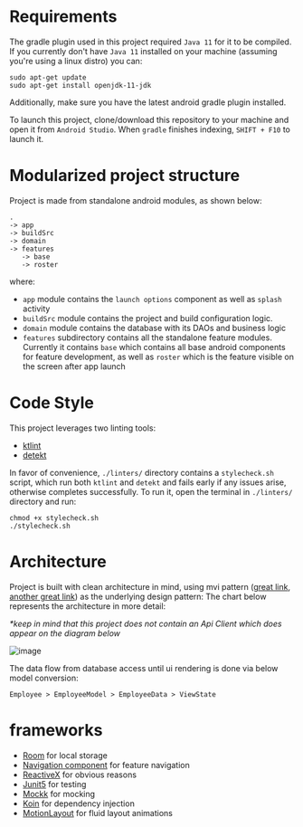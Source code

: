 # Requirements

The gradle plugin used in this project required `Java 11` for it to be compiled. If you currently don't have `Java 11` installed on your machine 
(assuming you're using a linux distro) you can:
```
sudo apt-get update
sudo apt-get install openjdk-11-jdk
```
Additionally, make sure you have the latest android gradle plugin installed.

To launch this project, clone/download this repository to your machine and open it from `Android Studio`.
When `gradle` finishes indexing, `SHIFT + F10` to launch it.

# Modularized project structure

Project is made from standalone android modules, as shown below:
```
.
-> app 
-> buildSrc
-> domain
-> features
   -> base
   -> roster
```
where:
- `app` module contains the `launch options` component as well as `splash` activity
- `buildSrc` module contains the project and build configuration logic. 
- `domain` module contains the database with its DAOs and business logic
- `features` subdirectory contains all the standalone feature modules. Currently it contains `base` 
  which contains all base android components for feature development, as well as `roster` which is the 
  feature visible on the screen after app launch
  
# Code Style

This project leverages two linting tools: 
- <a href="https://ktlint.github.io/">ktlint</a>
- <a href="https://github.com/detekt/detekt">detekt</a>

In favor of convenience, `./linters/` directory contains a `stylecheck.sh` script, which run both
`ktlint` and `detekt` and fails early if any issues arise, otherwise completes successfully. To run it, open the 
terminal in `./linters/` directory and run:
```
chmod +x stylecheck.sh
./stylecheck.sh
```

# Architecture

Project is built with clean architecture in mind, using mvi pattern (<a href="https://hannesdorfmann.com/android/mosby3-mvi-1/">great link</a>, <a href="https://medium.com/swlh/mvi-architecture-with-android-fcde123e3c4a">another great link</a>) as the underlying design pattern: The chart below represents the
architecture in more detail:

_*keep in mind that this project does not contain an Api Client which does appear on the diagram below_

![image](https://user-images.githubusercontent.com/9194725/128768454-edd6fb8a-082a-4ae3-9841-0aa356b969c1.png)

The data flow from database access until ui rendering is done via below model conversion:
```
Employee > EmployeeModel > EmployeeData > ViewState
```

# frameworks

- <a href="https://developer.android.com/training/data-storage/room">Room</a> for local storage
- <a href="https://developer.android.com/guide/navigation/navigation-getting-started">Navigation component</a> for feature navigation
- <a href="http://reactivex.io/">ReactiveX</a> for obvious reasons
- <a href="https://junit.org/junit5/docs/current/user-guide/">Junit5</a> for testing
- <a href="https://mockk.io/ANDROID.html">Mockk</a> for mocking
- <a href="https://insert-koin.io/">Koin</a> for dependency injection
- <a href="https://developer.android.com/training/constraint-layout/motionlayout">MotionLayout</a> for fluid layout animations
